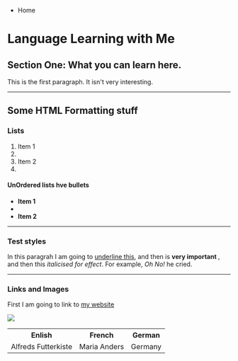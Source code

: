 <ul class="breadcrumb">
  <li>Home</li>
</ul>


<h1> Language Learning with Me</h1>
<h2> Section One: What you can learn here. </h2>
<p> This is the first paragraph. It isn't very interesting. </h2>

<hr>
<h2>Some HTML Formatting stuff </h2>
<h3> Lists  </h3>
<ol>
  <li>Item 1<li>
 <li>Item 2<li>   
    </ol>

<h4>UnOrdered lists hve bullets<h4>
<ul>
  <li>Item 1<li>
  <li>Item 2</li>
  </ul>
  
  <hr>
  
  
  <h3>Test styles </h3>
  <p>In this paragrah I am going to <u>underline this</u>, and then is <strong> very important </strong>, and then this <em>italicised for effect</em>. For example, <em> Oh No! </em> he cried. </p>
  
  <hr>

<h3>Links and Images </h3>
<p> First I am going to link to <a href="https://qmplus.qmul.ac.uk/course/view.php?id=741"> my website </a></p>
  
<img src="https://www.cats.org.uk/uploads/images/featurebox_sidebar_kids/grief-and-loss.jpg" />
<table>
  <tr>
    <th>Enlish</th>
    <th>French</th>
    <th>German</th>
  </tr>
  <tr>
    <td>Alfreds Futterkiste</td>
    <td>Maria Anders</td>
    <td>Germany</td>
  </tr>
  
    
  
</table>










